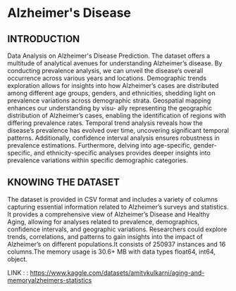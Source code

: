 # Alzheimer's Disease 
## INTRODUCTION
Data Analysis on Alzheimer's Disease Prediction. 
The dataset offers a multitude of analytical avenues for understanding Alzheimer’s
disease. By conducting prevalence analysis, we can unveil the disease’s overall
occurrence across various years and locations. Demographic trends exploration
allows for insights into how Alzheimer’s cases are distributed among different age
groups, genders, and ethnicities, shedding light on prevalence variations across
demographic strata. Geospatial mapping enhances our understanding by visu-
ally representing the geographic distribution of Alzheimer’s cases, enabling the
identification of regions with differing prevalence rates. Temporal trend analysis
reveals how the disease’s prevalence has evolved over time, uncovering significant
temporal patterns. Additionally, confidence interval analysis ensures robustness
in prevalence estimations. Furthermore, delving into age-specific, gender-specific,
and ethnicity-specific analyses provides deeper insights into prevalence variations
within specific demographic categories.

## KNOWING THE DATASET
The dataset is provided in CSV format and includes a variety of columns capturing essential information related to Alzheimer’s surveys and statistics. It provides
a comprehensive view of Alzheimer’s Disease and Healthy Aging, allowing for
analyses related to prevalence, demographics, confidence intervals, and geographic
variations. Researchers could explore trends, correlations, and patterns to gain insights into the impact of Alzheimer’s on different populations.It consists of 250937
instances and 16 columns.The memory usage is 30.6+ MB with data types float64,
int64, object.

LINK : : https://www.kaggle.com/datasets/amitvkulkarni/aging-and-memoryalzheimers-statistics

